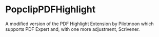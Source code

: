 # PopclipPDFHighlight
A modified version of the PDF Highlight Extension by Pilotmoon which supports PDF Expert and, with one more adjustment, Scrivener.
